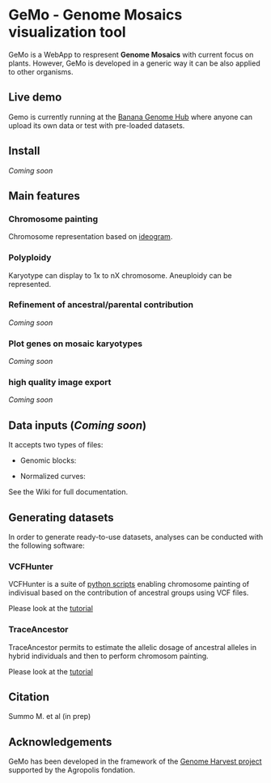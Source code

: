 # GeMo - Genome Mosaics visualization tool

GeMo is a WebApp to respresent **Genome Mosaics** with current focus on plants. However, GeMo is developed in a generic way it can be also applied to other organisms.


## Live demo
Gemo is currently running at the [Banana Genome Hub](https://banana-tools-genome-hub.southgreen.fr/gemo/) where anyone can upload its own data or test with pre-loaded datasets.

## Install

*Coming soon*

## Main features 

### Chromosome painting

Chromosome representation based on [ideogram](https://github.com/eweitz/ideogram).

### Polyploidy 

Karyotype can display to 1x to nX chromosome. Aneuploidy can be represented.

### Refinement of ancestral/parental contribution

*Coming soon*

### Plot genes on mosaic karyotypes

*Coming soon*

### high quality image export

*Coming soon*

## Data inputs (*Coming soon*)

It accepts two types of files:

- Genomic blocks: 

- Normalized curves:

See the Wiki for full documentation.


## Generating datasets

In order to generate ready-to-use datasets, analyses can be conducted with the following software:

### VCFHunter

VCFHunter is a suite of [python scripts](https://github.com/SouthGreenPlatform/VcfHunter) enabling chromosome painting of indivisual based on the contribution of ancestral groups using VCF files.

Please look at the [tutorial](https://github.com/SouthGreenPlatform/VcfHunter/blob/master/turorial_painting_GEMO_visualization.md)

### TraceAncestor

TraceAncestor permits to estimate the allelic dosage of ancestral alleles in hybrid individuals and then to perform chromosom painting.

Please look at the [tutorial](https://github.com/SouthGreenPlatform/TraceAncestor_gemo)  
## Citation

Summo M. et al (in prep)

## Acknowledgements

GeMo has been developed in the framework of the [Genome Harvest project](https://www.genomeharvest.fr) supported by the Agropolis fondation.
